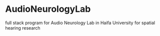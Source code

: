 # AudioNeurologyLab
full stack program for Audio Neurology Lab in Haifa University for spatial hearing research
